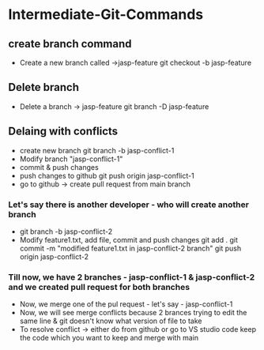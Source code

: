 # Intermediate-Git-Commands

## create branch command
- Create a new branch called ->jasp-feature
  git checkout -b jasp-feature

## Delete branch
- Delete a branch -> jasp-feature
  git branch -D jasp-feature

## Delaing with conflicts
- create new branch
  git branch -b jasp-conflict-1
- Modify branch "jasp-conflict-1"
- commit & push changes
- push changes to github
  git push origin jasp-conflict-1
- go to github -> create pull request from main branch

### Let's say there is another developer - who will create another branch 
- git branch -b jasp-conflict-2
- Modify feature1.txt, add file, commit and push changes
  git add .
  git commit -m "modified feature1.txt in jasp-conflict-2 branch"
  git push origin jasp-conflict-2

### Till now, we have 2 branches - jasp-conflict-1 & jasp-conflict-2 and we created pull request for both branches
- Now, we merge one of the pul request - let's say - jasp-conflict-1
- Now, we will see merge conflicts because 2 brances trying to edit the same line & git doesn't know what version of file to take
- To resolve conflict ->
  either do from github or go to VS studio code
  keep the code which you want to keep and merge with main
  
  

